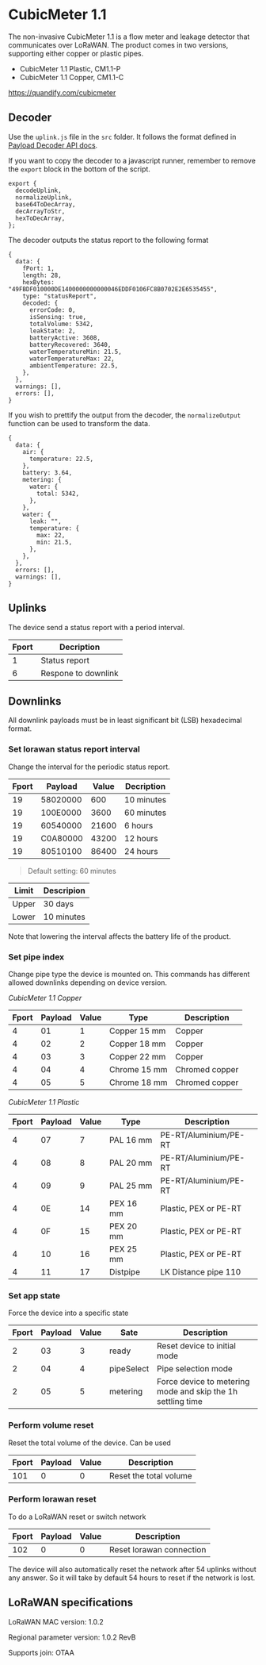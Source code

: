 # CubicMeter 1.1

The non-invasive CubicMeter 1.1 is a flow meter and leakage detector that communicates over LoRaWAN.
The product comes in two versions, supporting either copper or plastic pipes.

- CubicMeter 1.1 Plastic, CM1.1-P
- CubicMeter 1.1 Copper, CM1.1-C

https://quandify.com/cubicmeter

## Decoder

Use the `uplink.js` file in the `src` folder. It follows the format defined in [Payload Decoder API docs](https://resources.lora-alliance.org/technical-specifications/ts013-1-0-0-payload-codec-api).

If you want to copy the decoder to a javascript runner, remember to remove the `export` block in the bottom of the script.

```
export {
  decodeUplink,
  normalizeUplink,
  base64ToDecArray,
  decArrayToStr,
  hexToDecArray,
};
```

The decoder outputs the status report to the following format

```
{
  data: {
    fPort: 1,
    length: 28,
    hexBytes: "49FBDF010000DE1400000000000046EDDF0106FC8B0702E2E6535455",
    type: "statusReport",
    decoded: {
      errorCode: 0,
      isSensing: true,
      totalVolume: 5342,
      leakState: 2,
      batteryActive: 3608,
      batteryRecovered: 3640,
      waterTemperatureMin: 21.5,
      waterTemperatureMax: 22,
      ambientTemperature: 22.5,
    },
  },
  warnings: [],
  errors: [],
}
```

If you wish to prettify the output from the decoder, the `normalizeOutput` function can be used to transform the data.

```
{
  data: {
    air: {
      temperature: 22.5,
    },
    battery: 3.64,
    metering: {
      water: {
        total: 5342,
      },
    },
    water: {
      leak: "",
      temperature: {
        max: 22,
        min: 21.5,
      },
    },
  },
  errors: [],
  warnings: [],
}
```

## Uplinks

The device send a status report with a period interval.

| Fport | Decription          |
| ----- | ------------------- |
| 1     | Status report       |
| 6     | Respone to downlink |

## Downlinks

All downlink payloads must be in least significant bit (LSB) hexadecimal format.

### Set lorawan status report interval

Change the interval for the periodic status report.

| Fport | Payload  | Value | Decription |
| ----- | -------- | ----- | ---------- |
| 19    | 58020000 | 600   | 10 minutes |
| 19    | 100E0000 | 3600  | 60 minutes |
| 19    | 60540000 | 21600 | 6 hours    |
| 19    | C0A80000 | 43200 | 12 hours   |
| 19    | 80510100 | 86400 | 24 hours   |

> Default setting: 60 minutes

| Limit | Descripion |
| ----- | ---------- |
| Upper | 30 days    |
| Lower | 10 minutes |

Note that lowering the interval affects the battery life of the product.

### Set pipe index

Change pipe type the device is mounted on. This commands has different allowed downlinks depending on device version.

_CubicMeter 1.1 Copper_

| Fport | Payload | Value | Type         | Description    |
| ----- | ------- | ----- | ------------ | -------------- |
| 4     | 01      | 1     | Copper 15 mm | Copper         |
| 4     | 02      | 2     | Copper 18 mm | Copper         |
| 4     | 03      | 3     | Copper 22 mm | Copper         |
| 4     | 04      | 4     | Chrome 15 mm | Chromed copper |
| 4     | 05      | 5     | Chrome 18 mm | Chromed copper |

_CubicMeter 1.1 Plastic_

| Fport | Payload | Value | Type      | Description           |
| ----- | ------- | ----- | --------- | --------------------- |
| 4     | 07      | 7     | PAL 16 mm | PE-RT/Aluminium/PE-RT |
| 4     | 08      | 8     | PAL 20 mm | PE-RT/Aluminium/PE-RT |
| 4     | 09      | 9     | PAL 25 mm | PE-RT/Aluminium/PE-RT |
| 4     | 0E      | 14    | PEX 16 mm | Plastic, PEX or PE-RT |
| 4     | 0F      | 15    | PEX 20 mm | Plastic, PEX or PE-RT |
| 4     | 10      | 16    | PEX 25 mm | Plastic, PEX or PE-RT |
| 4     | 11      | 17    | Distpipe  | LK Distance pipe 110  |

### Set app state

Force the device into a specific state

| Fport | Payload | Value | Sate       | Description                                                 |
| ----- | ------- | ----- | ---------- | ----------------------------------------------------------- |
| 2     | 03      | 3     | ready      | Reset device to initial mode                                |
| 2     | 04      | 4     | pipeSelect | Pipe selection mode                                         |
| 2     | 05      | 5     | metering   | Force device to metering mode and skip the 1h settling time |

### Perform volume reset

Reset the total volume of the device. Can be used

| Fport | Payload | Value | Description            |
| ----- | ------- | ----- | ---------------------- |
| 101   | 0       | 0     | Reset the total volume |

### Perform lorawan reset

To do a LoRaWAN reset or switch network

| Fport | Payload | Value | Description              |
| ----- | ------- | ----- | ------------------------ |
| 102   | 0       | 0     | Reset lorawan connection |

The device will also automatically reset the network after 54 uplinks without any answer. So it will take by default 54 hours to reset if the network is lost.

## LoRaWAN specifications

LoRaWAN MAC version: 1.0.2

Regional parameter version: 1.0.2 RevB

Supports join: OTAA
